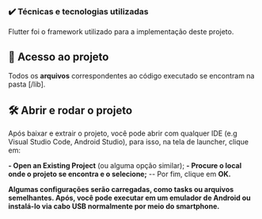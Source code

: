 ### ✔️ Técnicas e tecnologias utilizadas
Flutter foi o framework utilizado para a implementação deste projeto.

## 📁 Acesso ao projeto

Todos os **arquivos** correspondentes ao código executado se encontram na pasta [/lib].

## 🛠️ Abrir e rodar o projeto

Após baixar e extrair o projeto, você pode abrir com qualquer IDE (e.g Visual Studio Code, Android Studio), para isso, na tela de launcher, clique em:

**- Open an Existing Project** (ou alguma opção similar);
**- Procure o local onde o projeto se encontra e o selecione;**
-- Por fim, clique em **OK.**

**Algumas configurações serão carregadas, como tasks ou arquivos semelhantes. Após, você pode executar em um emulador de Android ou instalá-lo via cabo USB normalmente por meio do smartphone.**
